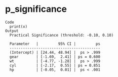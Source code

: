 # p_significance

    Code
      print(x)
    Output
      Practical Significance (threshold: -0.10, 0.10)
      
      Parameter   |         95% CI |         ps
      -----------------------------------------
      (Intercept) | [24.44, 48.94] |  ps > .999
      gear        | [-1.69,  2.41] | ps = 0.600
      wt          | [-4.77, -1.28] |  ps > .999
      cyl         | [-2.17,  0.55] | ps = 0.851
      hp          | [-0.05,  0.01] |  ps < .001

